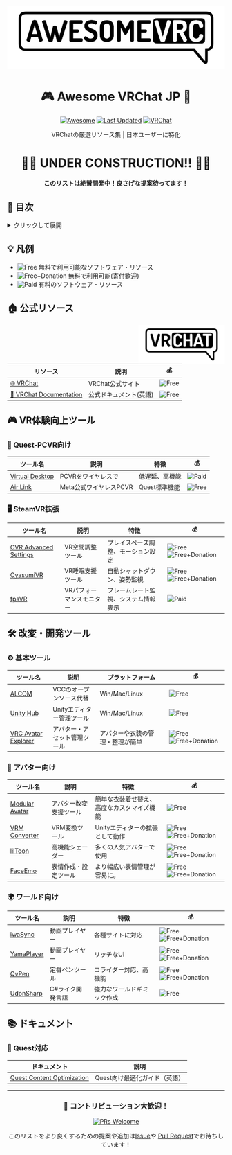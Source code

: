 <div align="center">
  <img src="assets/vrchat-jp-banner.png" alt="Awesome VRChat JP Banner" width="800"/>

  # 🎮 Awesome VRChat JP 🗾
  
  [![Awesome](https://awesome.re/badge.svg)](https://awesome.re)
  [![Last Updated](https://img.shields.io/github/last-commit/26d0/awesome-vrchat-jp?label=Last%20Updated&style=flat-square)](https://github.com/26d0/awesome-vrchat-jp/commits/main)
  [![VRChat](https://img.shields.io/badge/VRChat-Community-blue?style=flat-square&logo=vrchat)](https://vrchat.com)

  VRChatの厳選リソース集 | 日本ユーザーに特化
</div>

<div align="center">
  
  # 🚧🚧 UNDER CONSTRUCTION!! 🚧🚧
  **このリストは絶賛開発中！良さげな提案待ってます！**
  
</div>

## 📑 目次
<details>
<summary>クリックして展開</summary>

- [🏠 公式リソース](#公式リソース)
- [🎮 VR体験向上ツール](#vr体験向上ツール)
- [🛠️ 開発ツール](#開発ツール)
- [🎪 イベント](#イベント)
- [📚 ドキュメント](#ドキュメント)
</details>

## 💡 凡例
- ![Free](https://img.shields.io/badge/-Free-brightgreen) 無料で利用可能なソフトウェア・リソース
- ![Free+Donation](https://img.shields.io/badge/-Donations%20Welcome-yellowgreen) 無料で利用可能(寄付歓迎)
- ![Paid](https://img.shields.io/badge/-Paid-red) 有料のソフトウェア・リソース

## 🏠 公式リソース
<img align="right" src="assets/vrchat-logo.png" width="200"/>

| リソース | 説明 | 💰 |
|----------|------|-----|
| [🌐 VRChat](https://vrchat.com/) | VRChat公式サイト | ![Free](https://img.shields.io/badge/-Free-brightgreen) |
| [📖 VRChat Documentation](https://docs.vrchat.com/) | 公式ドキュメント(英語) | ![Free](https://img.shields.io/badge/-Free-brightgreen) |

## 🎮 VR体験向上ツール
### 🔧 Quest-PCVR向け
| ツール名 | 説明 | 特徴 | 💰 |
|----------|------|------|-----|
| [Virtual Desktop](https://www.vrdesktop.net/) | PCVRをワイヤレスで | 低遅延、高機能 | ![Paid](https://img.shields.io/badge/-Paid-red) |
| [Air Link](https://www.meta.com/ja-jp/help/quest/articles/headsets-and-accessories/using-your-headset/connect-with-air-link/) | Meta公式ワイヤレスPCVR | Quest標準機能 | ![Free](https://img.shields.io/badge/-Free-brightgreen) |

### 🖥️ SteamVR拡張
| ツール名 | 説明 | 特徴 | 💰 |
|----------|------|------|-----|
| [OVR Advanced Settings](https://store.steampowered.com/app/1009850/OVR_Advanced_Settings/) | VR空間調整ツール | プレイスペース調整、モーション設定 | ![Free](https://img.shields.io/badge/-Free-brightgreen) ![Free+Donation](https://img.shields.io/badge/-Donations%20Welcome-yellowgreen) |
| [OyasumiVR](https://store.steampowered.com/app/2538150/OyasumiVR__VR_Sleeping_Utilities/) | VR睡眠支援ツール | 自動シャットダウン、姿勢監視 | ![Free](https://img.shields.io/badge/-Free-brightgreen) ![Free+Donation](https://img.shields.io/badge/-Donations%20Welcome-yellowgreen) |
| [fpsVR](https://store.steampowered.com/app/908520/fpsVR/) | VRパフォーマンスモニター | フレームレート監視、システム情報表示 | ![Paid](https://img.shields.io/badge/-Paid-red) |

## 🛠️ 改変・開発ツール
### ⚙️ 基本ツール
| ツール名 | 説明 | プラットフォーム | 💰 |
|----------|------|-----------------|-----|
| [ALCOM](https://vrc-get.anatawa12.com/ja/alcom/) | VCCのオープンソース代替 | Win/Mac/Linux | ![Free](https://img.shields.io/badge/-Free-brightgreen) |
| [Unity Hub](https://unity.com/ja/download) | Unityエディター管理ツール | Win/Mac/Linux | ![Free](https://img.shields.io/badge/-Free-brightgreen) |
| [VRC Avatar Explorer](https://booth.pm/ja/items/6372968) | アバター・アセット管理ツール | アバターや衣装の管理・整理が簡単 | ![Free](https://img.shields.io/badge/-Free-brightgreen) ![Free+Donation](https://img.shields.io/badge/-Donations%20Welcome-yellowgreen) |


### 🤖 アバター向け
| ツール名 | 説明 | 特徴 | 💰 |
|----------|------|------|-----|
| [Modular Avatar](https://modular-avatar.nadena.dev/) | アバター改変支援ツール | 簡単な衣装着せ替え、高度なカスタマイズ機能 | ![Free](https://img.shields.io/badge/-Free-brightgreen) |
| [VRM Converter](https://pokemori.booth.pm/items/1025226) | VRM変換ツール | Unityエディターの拡張として動作 | ![Free](https://img.shields.io/badge/-Free-brightgreen) ![Free+Donation](https://img.shields.io/badge/-Donations%20Welcome-yellowgreen) |
| [lilToon](https://lilxyzw.github.io/lilToon/) | 高機能シェーダー | 多くの人気アバターで使用 | ![Free](https://img.shields.io/badge/-Free-brightgreen) ![Free+Donation](https://img.shields.io/badge/-Donations%20Welcome-yellowgreen) |
| [FaceEmo](https://booth.pm/ja/items/4915091) | 表情作成・設定ツール | より幅広い表情管理が容易に。| ![Free](https://img.shields.io/badge/-Free-brightgreen) ![Free+Donation](https://img.shields.io/badge/-Donations%20Welcome-yellowgreen) |

### 🌍 ワールド向け
| ツール名 | 説明 | 特徴 | 💰 |
|----------|------|------|-----|
| [iwaSync](https://booth.pm/ja/items/2666275) | 動画プレイヤー | 各種サイトに対応 | ![Free](https://img.shields.io/badge/-Free-brightgreen) ![Free+Donation](https://img.shields.io/badge/-Donations%20Welcome-yellowgreen) |
| [YamaPlayer](https://github.com/koorimizuw/YamaPlayer) | 動画プレイヤー | リッチなUI | ![Free](https://img.shields.io/badge/-Free-brightgreen) ![Free+Donation](https://img.shields.io/badge/-Donations%20Welcome-yellowgreen) |
| [QvPen](https://booth.pm/ja/items/1555789) | 定番ペンツール | コライダー対応、高機能 | ![Free](https://img.shields.io/badge/-Free-brightgreen) ![Free+Donation](https://img.shields.io/badge/-Donations%20Welcome-yellowgreen) |
| [UdonSharp](https://github.com/vrchat-community/UdonSharp) | C#ライク開発言語 | 強力なワールドギミック作成 | ![Free](https://img.shields.io/badge/-Free-brightgreen) |

## 📚 ドキュメント
### 📱 Quest対応
| ドキュメント | 説明 |
|------------|------|
| [Quest Content Optimization](https://docs.vrchat.com/docs/quest-content-optimization) | Quest向け最適化ガイド（英語） |

---

<div align="center">
  
  ### 🌟 コントリビューション大歓迎！
  
  [![PRs Welcome](https://img.shields.io/badge/PRs-welcome-brightgreen.svg?style=flat-square)](http://makeapullrequest.com)
  
  このリストをより良くするための提案や追加は[Issue](https://github.com/26d0/awesome-vrchat-jp/issues)や
  [Pull Request](https://github.com/26d0/awesome-vrchat-jp/pulls)でお待ちしています！

</div>

